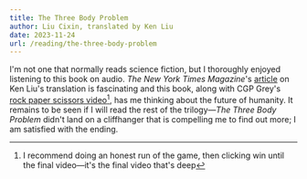 ```yaml
---
title: The Three Body Problem
author: Liu Cixin, translated by Ken Liu
date: 2023-11-24
url: /reading/the-three-body-problem
---
```

I'm not one that normally reads science fiction, but I thoroughly enjoyed listening to this book on audio. _The New York Times Magazine_'s [article] on Ken Liu's translation is fascinating and this book, along with CGP Grey's [rock paper scissors video](https://www.youtube.com/watch?v=PmWQmZXYd74)[^1], has me thinking about the future of humanity. It remains to be seen if I will read the rest of the trilogy—_The Three Body Problem_ didn't land on a cliffhanger that is compelling me to find out more; I am satisfied with the ending.

[article]: https://www.nytimes.com/2019/12/03/magazine/ken-liu-three-body-problem-chinese-science-fiction.html

[^1]: I recommend doing an honest run of the game, then clicking win until the final video—it's the final video that's deep
